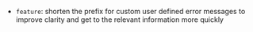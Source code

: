 * `feature`: shorten the prefix for custom user defined error
  messages to improve clarity and get to the relevant information
  more quickly
